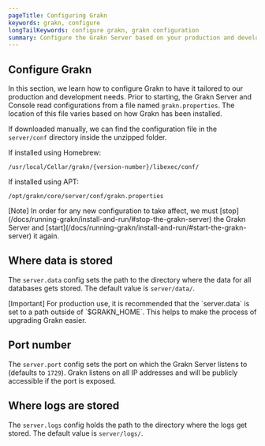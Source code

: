```yaml
---
pageTitle: Configuring Grakn
keywords: grakn, configure
longTailKeywords: configure grakn, grakn configuration
summary: Configure the Grakn Server based on your production and development needs.
---
```


## Configure Grakn
In this section, we learn how to configure Grakn to have it tailored to our production and development needs.
Prior to starting, the Grakn Server and Console read configurations from a file named `grakn.properties`.
The location of this file varies based on how Grakn has been installed.

If downloaded manually, we can find the configuration file in the `server/conf` directory inside the unzipped folder.

If installed using Homebrew:

```
/usr/local/Cellar/grakn/{version-number}/libexec/conf/
```

If installed using APT:

```
/opt/grakn/core/server/conf/grakn.properties
```

<div class="note">
[Note]
In order for any new configuration to take affect, we must [stop](/docs/running-grakn/install-and-run/#stop-the-grakn-server) the Grakn Server 
and [start](/docs/running-grakn/install-and-run/#start-the-grakn-server) it again.
</div>


## Where data is stored
The `server.data` config sets the path to the directory where the data for all databases gets stored. The default value is `server/data/`.

<div class="note">
[Important]
For production use, it is recommended that the `server.data` is set to a path outside of `$GRAKN_HOME`. This helps to make the process of upgrading Grakn easier.
</div>

## Port number
The `server.port` config sets the port on which the Grakn Server listens to (defaults to `1729`).
Grakn listens on all IP addresses and will be publicly accessible if the port is exposed.

## Where logs are stored
The `server.logs` config holds the path to the directory where the logs get stored. The default value is `server/logs/`.
